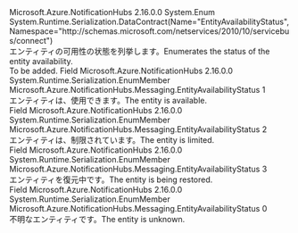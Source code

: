 <Type Name="EntityAvailabilityStatus" FullName="Microsoft.Azure.NotificationHubs.Messaging.EntityAvailabilityStatus">
  <TypeSignature Language="C#" Value="public enum EntityAvailabilityStatus" />
  <TypeSignature Language="ILAsm" Value=".class public auto ansi sealed EntityAvailabilityStatus extends System.Enum" />
  <TypeSignature Language="DocId" Value="T:Microsoft.Azure.NotificationHubs.Messaging.EntityAvailabilityStatus" />
  <TypeSignature Language="VB.NET" Value="Public Enum EntityAvailabilityStatus" />
  <TypeSignature Language="F#" Value="type EntityAvailabilityStatus = " />
  <AssemblyInfo>
    <AssemblyName>Microsoft.Azure.NotificationHubs</AssemblyName>
    <AssemblyVersion>2.16.0.0</AssemblyVersion>
  </AssemblyInfo>
  <Base>
    <BaseTypeName>System.Enum</BaseTypeName>
  </Base>
  <Attributes>
    <Attribute>
      <AttributeName>System.Runtime.Serialization.DataContract(Name="EntityAvailabilityStatus", Namespace="http://schemas.microsoft.com/netservices/2010/10/servicebus/connect")</AttributeName>
    </Attribute>
  </Attributes>
  <Docs>
    <summary><span data-ttu-id="78431-101">エンティティの可用性の状態を列挙します。</span><span class="sxs-lookup"><span data-stu-id="78431-101">Enumerates the status of the entity availability.</span></span></summary>
    <remarks>To be added.</remarks>
  </Docs>
  <Members>
    <Member MemberName="Available">
      <MemberSignature Language="C#" Value="Available" />
      <MemberSignature Language="ILAsm" Value=".field public static literal valuetype Microsoft.Azure.NotificationHubs.Messaging.EntityAvailabilityStatus Available = int32(1)" />
      <MemberSignature Language="DocId" Value="F:Microsoft.Azure.NotificationHubs.Messaging.EntityAvailabilityStatus.Available" />
      <MemberSignature Language="VB.NET" Value="Available" />
      <MemberSignature Language="F#" Value="Available = 1" Usage="Microsoft.Azure.NotificationHubs.Messaging.EntityAvailabilityStatus.Available" />
      <MemberType>Field</MemberType>
      <AssemblyInfo>
        <AssemblyName>Microsoft.Azure.NotificationHubs</AssemblyName>
        <AssemblyVersion>2.16.0.0</AssemblyVersion>
      </AssemblyInfo>
      <Attributes>
        <Attribute>
          <AttributeName>System.Runtime.Serialization.EnumMember</AttributeName>
        </Attribute>
      </Attributes>
      <ReturnValue>
        <ReturnType>Microsoft.Azure.NotificationHubs.Messaging.EntityAvailabilityStatus</ReturnType>
      </ReturnValue>
      <MemberValue>1</MemberValue>
      <Docs>
        <summary><span data-ttu-id="78431-102">エンティティは、使用できます。</span><span class="sxs-lookup"><span data-stu-id="78431-102">The entity is available.</span></span></summary>
      </Docs>
    </Member>
    <Member MemberName="Limited">
      <MemberSignature Language="C#" Value="Limited" />
      <MemberSignature Language="ILAsm" Value=".field public static literal valuetype Microsoft.Azure.NotificationHubs.Messaging.EntityAvailabilityStatus Limited = int32(2)" />
      <MemberSignature Language="DocId" Value="F:Microsoft.Azure.NotificationHubs.Messaging.EntityAvailabilityStatus.Limited" />
      <MemberSignature Language="VB.NET" Value="Limited" />
      <MemberSignature Language="F#" Value="Limited = 2" Usage="Microsoft.Azure.NotificationHubs.Messaging.EntityAvailabilityStatus.Limited" />
      <MemberType>Field</MemberType>
      <AssemblyInfo>
        <AssemblyName>Microsoft.Azure.NotificationHubs</AssemblyName>
        <AssemblyVersion>2.16.0.0</AssemblyVersion>
      </AssemblyInfo>
      <Attributes>
        <Attribute>
          <AttributeName>System.Runtime.Serialization.EnumMember</AttributeName>
        </Attribute>
      </Attributes>
      <ReturnValue>
        <ReturnType>Microsoft.Azure.NotificationHubs.Messaging.EntityAvailabilityStatus</ReturnType>
      </ReturnValue>
      <MemberValue>2</MemberValue>
      <Docs>
        <summary><span data-ttu-id="78431-103">エンティティは、制限されています。</span><span class="sxs-lookup"><span data-stu-id="78431-103">The entity is limited.</span></span></summary>
      </Docs>
    </Member>
    <Member MemberName="Restoring">
      <MemberSignature Language="C#" Value="Restoring" />
      <MemberSignature Language="ILAsm" Value=".field public static literal valuetype Microsoft.Azure.NotificationHubs.Messaging.EntityAvailabilityStatus Restoring = int32(3)" />
      <MemberSignature Language="DocId" Value="F:Microsoft.Azure.NotificationHubs.Messaging.EntityAvailabilityStatus.Restoring" />
      <MemberSignature Language="VB.NET" Value="Restoring" />
      <MemberSignature Language="F#" Value="Restoring = 3" Usage="Microsoft.Azure.NotificationHubs.Messaging.EntityAvailabilityStatus.Restoring" />
      <MemberType>Field</MemberType>
      <AssemblyInfo>
        <AssemblyName>Microsoft.Azure.NotificationHubs</AssemblyName>
        <AssemblyVersion>2.16.0.0</AssemblyVersion>
      </AssemblyInfo>
      <Attributes>
        <Attribute>
          <AttributeName>System.Runtime.Serialization.EnumMember</AttributeName>
        </Attribute>
      </Attributes>
      <ReturnValue>
        <ReturnType>Microsoft.Azure.NotificationHubs.Messaging.EntityAvailabilityStatus</ReturnType>
      </ReturnValue>
      <MemberValue>3</MemberValue>
      <Docs>
        <summary><span data-ttu-id="78431-104">エンティティを復元中です。</span><span class="sxs-lookup"><span data-stu-id="78431-104">The entity is being restored.</span></span></summary>
      </Docs>
    </Member>
    <Member MemberName="Unknown">
      <MemberSignature Language="C#" Value="Unknown" />
      <MemberSignature Language="ILAsm" Value=".field public static literal valuetype Microsoft.Azure.NotificationHubs.Messaging.EntityAvailabilityStatus Unknown = int32(0)" />
      <MemberSignature Language="DocId" Value="F:Microsoft.Azure.NotificationHubs.Messaging.EntityAvailabilityStatus.Unknown" />
      <MemberSignature Language="VB.NET" Value="Unknown" />
      <MemberSignature Language="F#" Value="Unknown = 0" Usage="Microsoft.Azure.NotificationHubs.Messaging.EntityAvailabilityStatus.Unknown" />
      <MemberType>Field</MemberType>
      <AssemblyInfo>
        <AssemblyName>Microsoft.Azure.NotificationHubs</AssemblyName>
        <AssemblyVersion>2.16.0.0</AssemblyVersion>
      </AssemblyInfo>
      <Attributes>
        <Attribute>
          <AttributeName>System.Runtime.Serialization.EnumMember</AttributeName>
        </Attribute>
      </Attributes>
      <ReturnValue>
        <ReturnType>Microsoft.Azure.NotificationHubs.Messaging.EntityAvailabilityStatus</ReturnType>
      </ReturnValue>
      <MemberValue>0</MemberValue>
      <Docs>
        <summary><span data-ttu-id="78431-105">不明なエンティティです。</span><span class="sxs-lookup"><span data-stu-id="78431-105">The entity is unknown.</span></span></summary>
      </Docs>
    </Member>
  </Members>
</Type>